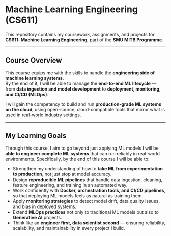 # Machine Learning Engineering (CS611)

This repository contains my coursework, assignments, and projects for **CS611: Machine Learning Engineering**, part of the **SMU MITB Programme**.

---

## Course Overview
This course equips me with the skills to handle the **engineering side of machine learning systems**.  
By the end of it, I will be able to manage the **end-to-end ML lifecycle** — from **data ingestion and model development** to **deployment, monitoring, and CI/CD (MLOps)**.  

I will gain the competency to build and run **production-grade ML systems on the cloud**, using open-source, cloud-compatible tools that mirror what is used in real-world industry settings.  

---

## My Learning Goals

Through this course, I aim to go beyond just applying ML models I will be **able to engineer complete ML systems** that can run reliably in real-world environments. Specifically, by the end of this course I will be able to:

- Strengthen my understanding of how to **take ML from experimentation to production**, not just stop at model accuracy.  
- Design **reproducible ML pipelines** that handle data ingestion, cleaning, feature engineering, and training in an automated way.  
- Work confidently with **Docker, orchestration tools, and CI/CD pipelines**, so that deploying ML models feels as natural as training them.  
- Apply **monitoring strategies** to detect model drift, data quality issues, and bias in deployed systems.  
- Extend **MLOps practices** not only to traditional ML models but also to **Generative AI** projects.  
- Think like an **engineer first, data scientist second** — ensuring reliability, scalability, and maintainability in every project I build.  
